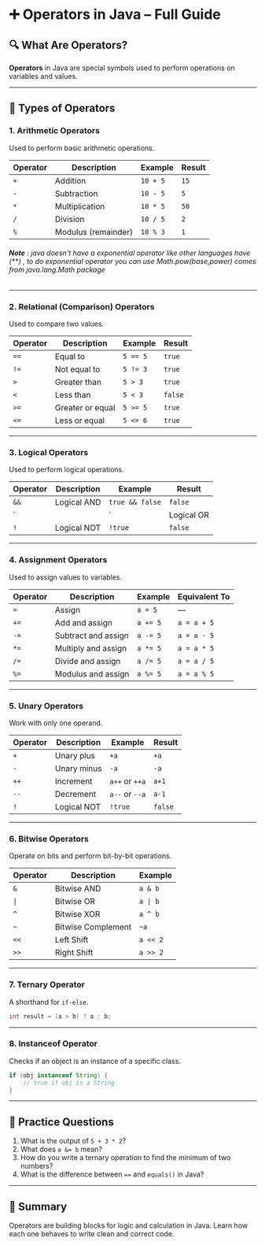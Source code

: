 
# ➕ Operators in Java – Full Guide

## 🔍 What Are Operators?

**Operators** in Java are special symbols used to perform operations on variables and values.

---

## 🧮 Types of Operators

### 1. Arithmetic Operators
Used to perform basic arithmetic operations.

| Operator | Description        | Example        | Result      |
|----------|--------------------|----------------|-------------|
| `+`      | Addition            | `10 + 5`       | `15`        |
| `-`      | Subtraction         | `10 - 5`       | `5`         |
| `*`      | Multiplication      | `10 * 5`       | `50`        |
| `/`      | Division            | `10 / 5`       | `2`         |
| `%`      | Modulus (remainder) | `10 % 3`       | `1`         |

###### **Note** : java doesn't have a exponential operator like other languages have (**) , to do exponential operator you can use Math.pow(base,power) comes from java.lang.Math package

---

### 2. Relational (Comparison) Operators
Used to compare two values.

| Operator | Description       | Example       | Result      |
|----------|-------------------|---------------|-------------|
| `==`     | Equal to          | `5 == 5`      | `true`      |
| `!=`     | Not equal to      | `5 != 3`      | `true`      |
| `>`      | Greater than      | `5 > 3`       | `true`      |
| `<`      | Less than         | `5 < 3`       | `false`     |
| `>=`     | Greater or equal  | `5 >= 5`      | `true`      |
| `<=`     | Less or equal     | `5 <= 6`      | `true`      |

---

### 3. Logical Operators
Used to perform logical operations.

| Operator | Description           | Example               | Result      |
|----------|-----------------------|------------------------|-------------|
| `&&`     | Logical AND           | `true && false`       | `false`     |
| `||`     | Logical OR            | `true || false`       | `true`      |
| `!`      | Logical NOT           | `!true`               | `false`     |

---

### 4. Assignment Operators
Used to assign values to variables.

| Operator | Description            | Example        | Equivalent To      |
|----------|------------------------|----------------|--------------------|
| `=`      | Assign                 | `a = 5`        | —                  |
| `+=`     | Add and assign         | `a += 5`       | `a = a + 5`        |
| `-=`     | Subtract and assign    | `a -= 5`       | `a = a - 5`        |
| `*=`     | Multiply and assign    | `a *= 5`       | `a = a * 5`        |
| `/=`     | Divide and assign      | `a /= 5`       | `a = a / 5`        |
| `%=`     | Modulus and assign     | `a %= 5`       | `a = a % 5`        |

---

### 5. Unary Operators
Work with only one operand.

| Operator | Description        | Example       | Result     |
|----------|--------------------|---------------|------------|
| `+`      | Unary plus         | `+a`          | `+a`       |
| `-`      | Unary minus        | `-a`          | `-a`       |
| `++`     | Increment           | `a++` or `++a`| `a+1`      |
| `--`     | Decrement           | `a--` or `--a`| `a-1`      |
| `!`      | Logical NOT         | `!true`       | `false`    |

---

### 6. Bitwise Operators
Operate on bits and perform bit-by-bit operations.

| Operator | Description       | Example   |
|----------|-------------------|-----------|
| `&`      | Bitwise AND       | `a & b`   |
| `\|`     | Bitwise OR       | `a \| b`   |
| `^`      | Bitwise XOR       | `a ^ b`   |
| `~`      | Bitwise Complement| `~a`      |
| `<<`     | Left Shift        | `a << 2`  |
| `>>`     | Right Shift       | `a >> 2`  |

---

### 7. Ternary Operator
A shorthand for `if-else`.

```java
int result = (a > b) ? a : b;
```

---

### 8. Instanceof Operator
Checks if an object is an instance of a specific class.

```java
if (obj instanceof String) {
    // true if obj is a String
}
```

---

## 🧪 Practice Questions

1. What is the output of `5 + 3 * 2`?
2. What does `a &= b` mean?
3. How do you write a ternary operation to find the minimum of two numbers?
4. What is the difference between `==` and `equals()` in Java?

---

## 📝 Summary

Operators are building blocks for logic and calculation in Java. Learn how each one behaves to write clean and correct code.
